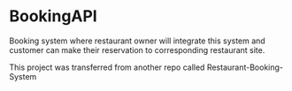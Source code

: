 # BookingAPI
Booking system where restaurant owner will integrate this system and customer can make their reservation to corresponding restaurant site.

This project was transferred from another repo called Restaurant-Booking-System
